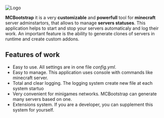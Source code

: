 ![Logo](https://image.ibb.co/kexbmb/cooltext271004839975988.png "Optional title")

**MCBootstrap** it is a very **customizable** and **powerfull** tool for **minecraft** server adminstartors, that allows to manage **servers statuses**. This application helps to start and stop your servers automaticaly and log their work. An important feature is the ability to generate clones of servers in runtime and create custom addons.

## Features of work
* Easy to use. All settings are in one file _config.yml_.
* Easy to manage. This application uses console with commands like minecraft server.
* Total and clear logging. The logging system create new file at each system startuo
* Very convenient for minigames networks. MCBootstrap can generate many servers based on one.
* Extensions system. If you are a developer, you can supplement this system for yourself.
